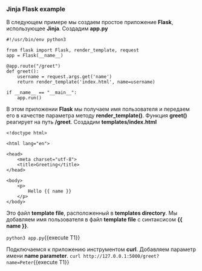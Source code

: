 ### Jinja Flask example

В следующем примере мы создаем простое приложение **Flask**, использующее **Jinja**.
Создадим **app.py**
```
#!/usr/bin/env python3

from flask import Flask, render_template, request
app = Flask(__name__)

@app.route("/greet")
def greet():
    username = request.args.get('name')
    return render_template('index.html', name=username)

if __name__ == "__main__":
    app.run()
```

В этом приложении **Flask** мы получаем имя пользователя и передаем его в качестве параметра методу **render_template()**. Функция **greet()** реагирует на путь **/greet**.
Создадим **templates/index.html** 
```
<!doctype html>

<html lang="en">

<head>
    <meta charset="utf-8">
    <title>Greeting</title>
</head>

<body>
    <p>
        Hello {{ name }}
    </p>
</body>
```

Это файл **template file**, расположенный в **templates directory**. Мы добавляем имя пользователя в файл **template file** с синтаксисом **{{ name }}**.

`python3 app.py`{{execute T1}}

Подключаемся к приложению инструментом **curl**. Добавляем параметр имени **name parameter**.
`curl http://127.0.0.1:5000/greet?name=Peter`{{execute T1}}

